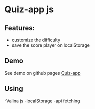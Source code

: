 # Quiz-app js

## Features:
- customize the difficulty
- save the score player on localStorage
## Demo
See demo on github pages
[Quiz-app](https://quiz-app-delta-sepia.vercel.app/)


## Using

-Valina js
-localStorage
-api fetching
